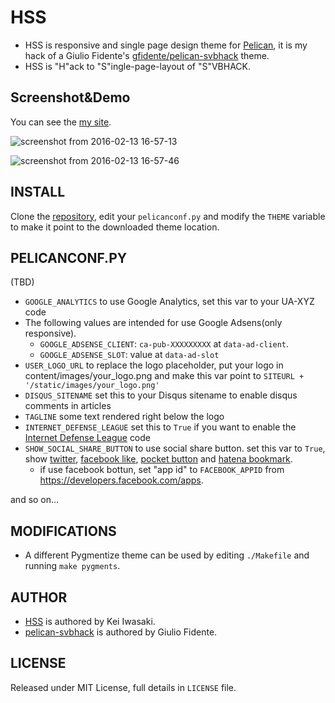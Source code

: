 # HSS

* HSS is responsive and single page design theme for [Pelican](http://getpelican.com), it is my hack of a Giulio Fidente's [gfidente/pelican-svbhack](https://github.com/gfidente/pelican-svbhack) theme.
* HSS is "H"ack to "S"ingle-page-layout of "S"VBHACK.

## Screenshot&Demo

You can see the [my site](https://memo.laughk.org).

![screenshot from 2016-02-13 16-57-13](https://cloud.githubusercontent.com/assets/1286319/13026648/f993bef0-d272-11e5-990b-0fe08910e42b.png)

![screenshot from 2016-02-13 16-57-46](https://cloud.githubusercontent.com/assets/1286319/13026649/fcd79690-d272-11e5-9a33-6ba4bfaab653.png)

## INSTALL

Clone the [repository](https://github.com/laughk/pelican-hss), edit your `pelicanconf.py` and modify the `THEME` variable to make it point to the downloaded theme location.

## PELICANCONF.PY

(TBD)

- `GOOGLE_ANALYTICS` to use Google Analytics, set this var to your UA-XYZ code
- The following values ​​are intended for use Google Adsens(only responsive).
  - `GOOGLE_ADSENSE_CLIENT`: `ca-pub-XXXXXXXXX` at `data-ad-client`.
  - `GOOGLE_ADSENSE_SLOT`: value at `data-ad-slot`
- `USER_LOGO_URL` to replace the logo placeholder, put your logo in content/images/your_logo.png and make this var point to `SITEURL + '/static/images/your_logo.png'`
- `DISQUS_SITENAME` set this to your Disqus sitename to enable disqus comments in articles
- `TAGLINE` some text rendered right below the logo
- `INTERNET_DEFENSE_LEAGUE` set this to `True` if you want to enable the [Internet Defense League](http://internetdefenseleague.org) code
- `SHOW_SOCIAL_SHARE_BUTTON` to use social share button. set this var to `True`, show [twitter](https://about.twitter.com/ja/resources/buttons), [facebook like](https://developers.facebook.com/docs/plugins/like-button), [pocket button](https://getpocket.com/publisher/button) and [hatena bookmark](http://b.hatena.ne.jp/guide/bbutton).    
  - if use facebook bottun, set "app id" to `FACEBOOK_APPID` from https://developers.facebook.com/apps.

and so on...

## MODIFICATIONS

- A different Pygmentize theme can be used by editing `./Makefile` and running `make pygments`.

## AUTHOR

* [HSS](https://github.com/laughk/pelican-hss) is authored by Kei Iwasaki.
* [pelican-svbhack](https://github.com/gfidente/pelican-svbhack) is authored by Giulio Fidente.


## LICENSE

Released under MIT License, full details in `LICENSE` file.
